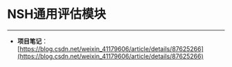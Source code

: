 # NSH通用评估模块
---
- **项目笔记**：[https://blog.csdn.net/weixin_41179606/article/details/87625266](https://blog.csdn.net/weixin_41179606/article/details/87625266)